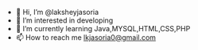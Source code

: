 - 👋 Hi, I’m @laksheyjasoria
- 👀 I’m interested in developing
- 🌱 I’m currently learning Java,MYSQL,HTML,CSS,PHP
- 📫 How to reach me lkjasoria0@gmail.com

<!---
laksheyjasoria/laksheyjasoria is a ✨ special ✨ repository because its `README.md` (this file) appears on your GitHub profile.
You can click the Preview link to take a look at your changes.
--->

